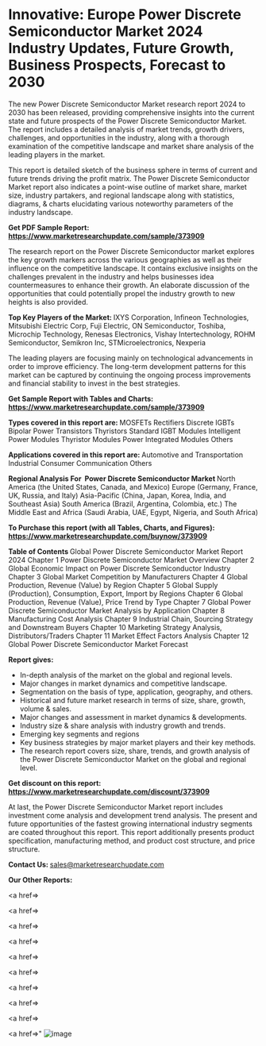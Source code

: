 # Innovative: Europe Power Discrete Semiconductor Market 2024 Industry Updates, Future Growth, Business Prospects, Forecast to 2030

The new Power Discrete Semiconductor Market research report 2024 to 2030 has been released, providing comprehensive insights into the current state and future prospects of the Power Discrete Semiconductor Market. The report includes a detailed analysis of market trends, growth drivers, challenges, and opportunities in the industry, along with a thorough examination of the competitive landscape and market share analysis of the leading players in the market.

This report is detailed sketch of the business sphere in terms of current and future trends driving the profit matrix. The Power Discrete Semiconductor Market report also indicates a point-wise outline of market share, market size, industry partakers, and regional landscape along with statistics, diagrams, &amp; charts elucidating various noteworthy parameters of the industry landscape.

<strong><b>Get PDF Sample Report: <a href=https://www.marketresearchupdate.com/sample/373909>https://www.marketresearchupdate.com/sample/373909</a></b></strong>

The research report on the Power Discrete Semiconductor market explores the key growth markers across the various geographies as well as their influence on the competitive landscape. It contains exclusive insights on the challenges prevalent in the industry and helps businesses idea countermeasures to enhance their growth. An elaborate discussion of the opportunities that could potentially propel the industry growth to new heights is also provided.

<strong><b>Top Key Players of the Market:
</b></strong>IXYS Corporation, Infineon Technologies, Mitsubishi Electric Corp, Fuji Electric, ON Semiconductor, Toshiba, Microchip Technology, Renesas Electronics, Vishay Intertechnology, ROHM Semiconductor, Semikron Inc, STMicroelectronics, Nexperia<strong><b>
</b></strong>

The leading players are focusing mainly on technological advancements in order to improve efficiency. The long-term development patterns for this market can be captured by continuing the ongoing process improvements and financial stability to invest in the best strategies.

<strong><b>Get Sample Report with Tables and Charts: <a href=https://www.marketresearchupdate.com/sample/373909>https://www.marketresearchupdate.com/sample/373909</a></b></strong>

<strong><b>Types covered in this report are:
</b></strong>MOSFETs
Rectifiers
Discrete IGBTs
Bipolar Power Transistors
Thyristors
Standard IGBT Modules
Intelligent Power Modules
Thyristor Modules
Power Integrated Modules
Others<strong><b>
</b></strong>

<strong><b>Applications covered in this report are:
</b></strong>Automotive and Transportation
Industrial
Consumer
Communication
Others<strong><b>
</b></strong>

<strong><b>Regional Analysis For  Power Discrete Semiconductor Market</b></strong><strong><b>
</b></strong>North America (the United States, Canada, and Mexico)
Europe (Germany, France, UK, Russia, and Italy)
Asia-Pacific (China, Japan, Korea, India, and Southeast Asia)
South America (Brazil, Argentina, Colombia, etc.)
The Middle East and Africa (Saudi Arabia, UAE, Egypt, Nigeria, and South Africa)

<strong><b>To Purchase this report (with all Tables, Charts, and Figures): <a href=https://www.marketresearchupdate.com/buynow/373909>https://www.marketresearchupdate.com/buynow/373909</a></b></strong>

<strong><b>Table of Contents</b></strong><strong><b>
</b></strong>Global Power Discrete Semiconductor Market Report 2024
Chapter 1 Power Discrete Semiconductor Market Overview
Chapter 2 Global Economic Impact on Power Discrete Semiconductor Industry
Chapter 3 Global Market Competition by Manufacturers
Chapter 4 Global Production, Revenue (Value) by Region
Chapter 5 Global Supply (Production), Consumption, Export, Import by Regions
Chapter 6 Global Production, Revenue (Value), Price Trend by Type
Chapter 7 Global Power Discrete Semiconductor Market Analysis by Application
Chapter 8 Manufacturing Cost Analysis
Chapter 9 Industrial Chain, Sourcing Strategy and Downstream Buyers
Chapter 10 Marketing Strategy Analysis, Distributors/Traders
Chapter 11 Market Effect Factors Analysis
Chapter 12 Global Power Discrete Semiconductor Market Forecast

<strong><b>Report gives:</b></strong>

- In-depth analysis of the market on the global and regional levels.
- Major changes in market dynamics and competitive landscape.
- Segmentation on the basis of type, application, geography, and others.
- Historical and future market research in terms of size, share, growth, volume &amp; sales.
- Major changes and assessment in market dynamics &amp; developments.
- Industry size &amp; share analysis with industry growth and trends.
- Emerging key segments and regions
- Key business strategies by major market players and their key methods.
- The research report covers size, share, trends, and growth analysis of the Power Discrete Semiconductor Market on the global and regional level.

<strong><b>Get discount on this report: <a href=https://www.marketresearchupdate.com/discount/373909>https://www.marketresearchupdate.com/discount/373909</a></b></strong>

At last, the Power Discrete Semiconductor Market report includes investment come analysis and development trend analysis. The present and future opportunities of the fastest growing international industry segments are coated throughout this report. This report additionally presents product specification, manufacturing method, and product cost structure, and price structure.

<strong><b>Contact Us:
</b></strong>sales@marketresearchupdate.com

<strong>Our Other Reports:</strong>

<a href=></a>

<a href=></a>

<a href=></a>

<a href=></a>

<a href=></a>

<a href=></a>

<a href=></a>

<a href=></a>

<a href=></a>

<a href=></a>"
![image](https://github.com/Gayatrikarjule/Market-Analysis-360/assets/97346546/93dc1259-9c9d-4819-a50d-bc8b39a51035)
